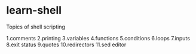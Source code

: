 # learn-shell


Topics of shell scripting

1.comments
2.printing
3.variables
4.functions
5.conditions
6.loops
7.inputs
8.exit status
9.quotes
10.redirectors
11.sed editor